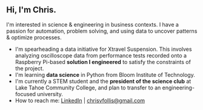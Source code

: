 ## Hi, I'm Chris.

I'm interested in science & engineering in business contexts. I have a passion for automation,
problem solving, and using data to uncover patterns & optimize processes.

* I'm spearheading a data initiative for Xtravel Suspension. This involves analyzing
oscilloscope data from performance tests recorded onto a Raspberry Pi-based **solution I engineered** to satisfy
the constraints of the project.
* I'm learning **data science** in Python from Bloom Institute of Technology.
* I'm currently a STEM student and the **president of the science club** at Lake Tahoe Community
College, and plan to transfer to an engineering-focused university.
* How to reach me: [LinkedIn](https://www.linkedin.com/in/chris-follis) | [chrisvfollis@gmail.com](mailto:chrisvfollis@gmail.com)
  
